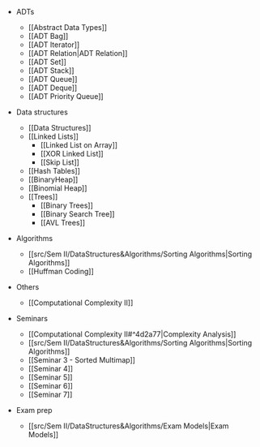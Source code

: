 - ADTs
	- [[Abstract Data Types]]
	- [[ADT Bag]]
	- [[ADT Iterator]]
	- [[ADT Relation|ADT Relation]] 
	- [[ADT Set]]
	- [[ADT Stack]]
	- [[ADT Queue]]
	- [[ADT Deque]]
	- [[ADT Priority Queue]]

- Data structures
	- [[Data Structures]] 
	- [[Linked Lists]]
		- [[Linked List on Array]]
		- [[XOR Linked List]]
		- [[Skip List]]
	- [[Hash Tables]]
	- [[BinaryHeap]]
	- [[Binomial Heap]]
	- [[Trees]]
		- [[Binary Trees]]
		- [[Binary Search Tree]]
		- [[AVL Trees]]

- Algorithms
	- [[src/Sem II/DataStructures&Algorithms/Sorting Algorithms|Sorting Algorithms]]
	- [[Huffman Coding]]

- Others 
	- [[Computational Complexity II]]

- Seminars
	- [[Computational Complexity II#^4d2a77|Complexity Analysis]]
	- [[src/Sem II/DataStructures&Algorithms/Sorting Algorithms|Sorting Algorithms]]
	- [[Seminar 3 - Sorted Multimap]]
	- [[Seminar 4]]
	- [[Seminar 5]]
	- [[Seminar 6]]
	- [[Seminar 7]]

- Exam prep 
	- [[src/Sem II/DataStructures&Algorithms/Exam Models|Exam Models]]